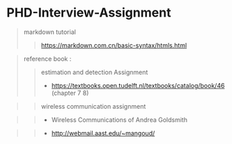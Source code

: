 # PHD-Interview-Assignment

> markdown tutorial 
>> https://markdown.com.cn/basic-syntax/htmls.html

> reference book :
>> estimation and detection Assignment
>> - https://textbooks.open.tudelft.nl/textbooks/catalog/book/46  (chapter 7 8) 
 
>> wireless communication assignment 

>> - Wireless Communications of Andrea Goldsmith 

>> - http://webmail.aast.edu/~mangoud/

